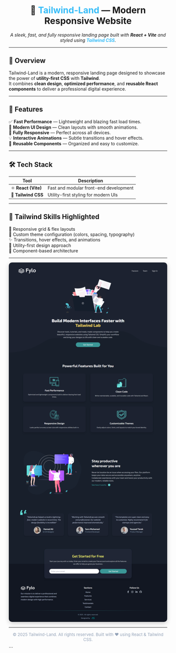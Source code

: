 <h1 align="center">
  🌊 <span style="color:#38bdf8;">Tailwind-Land</span> — Modern Responsive Website
</h1>

<p align="center">
  <em>A sleek, fast, and fully responsive landing page built with <strong>React + Vite</strong> and styled using <strong style="color:#38bdf8;">Tailwind CSS</strong>.</em>
</p>

---

## 🎯 Overview

Tailwind-Land is a modern, responsive landing page designed to showcase the power of **utility-first CSS** with **Tailwind**.  
It combines **clean design**, **optimized performance**, and **reusable React components** to deliver a professional digital experience.

---

## 🚀 Features

✅ **Fast Performance** — Lightweight and blazing fast load times.  
🎨 **Modern UI Design** — Clean layouts with smooth animations.  
📱 **Fully Responsive** — Perfect across all devices.  
💡 **Interactive Animations** — Subtle transitions and hover effects.  
🧩 **Reusable Components** — Organized and easy to customize.

---

## 🛠️ Tech Stack

| Tool | Description |
|------|--------------|
| ⚛️ **React (Vite)** | Fast and modular front-end development |
| 🎨 **Tailwind CSS** | Utility-first styling for modern UIs |

---

## 🌈 Tailwind Skills Highlighted

💠 Responsive grid & flex layouts  
🎨 Custom theme configuration (colors, spacing, typography)  
✨ Transitions, hover effects, and animations  
🧱 Utility-first design approach  
🧩 Component-based architecture  

---

<p align="center"> <img src="./src/assets/images/preview.png" alt="Project Preview" width="700" style="border-radius:10px; box-shadow: 0 4px 15px rgba(0,0,0,0.2);" /> </p>

---

<p align="center" style="color:#94a3b8; font-size:13px;"> © 2025 Tailwind-Land. All rights reserved. Built with ❤️ using React & Tailwind CSS. </p> ```